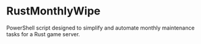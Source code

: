 # RustMonthlyWipe
PowerShell script designed to simplify and automate monthly maintenance tasks for a Rust game server.
